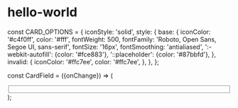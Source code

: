 # hello-world

const CARD_OPTIONS = {
  iconStyle: 'solid',
  style: {
    base: {
      iconColor: '#c4f0ff',
      color: '#fff',
      fontWeight: 500,
      fontFamily: 'Roboto, Open Sans, Segoe UI, sans-serif',
      fontSize: '16px',
      fontSmoothing: 'antialiased',
      ':-webkit-autofill': {color: '#fce883'},
      '::placeholder': {color: '#87bbfd'},
    },
    invalid: {
      iconColor: '#ffc7ee',
      color: '#ffc7ee',
    },
  },
};

const CardField = ({onChange}) => (
  <fieldset className="FormGroup">
    <div className="FormRow">
      <CardElement options={CARD_OPTIONS} onChange={onChange} />
    </div>
  </fieldset>
);
